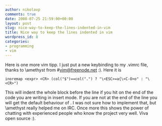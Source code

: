 ```yaml
---
author: nikolavp
comments: true
date: 2008-07-25 21:59:00+00:00
layout: post
slug: nice-way-to-keep-the-lines-indented-in-vim
title: Nice way to keep the lines indented in vim
wordpress_id: 8
categories:
- programming
- vim
---
```


Here is one more vim tipp. I just put a new keybinding to my .vimrc file, thanks to \amethyst from #vim@freenode.net :). Here it is

    
    inoremap <expr> <CR> (col("$")==col(".") ? "\<ESC>=a{\<C-O>o" : "\<CR>")


This will indent the whole block before the line if you hit <CR> on the end of the code you are writing in insert mode. If you are not at the end of the line you will get the default behaviour of <CR>. I was not sure how to implement that, but \amethyst really helped me on IRC. Once more this shows the power of chatting with experienced people who know the project very well. Viva open source :).
